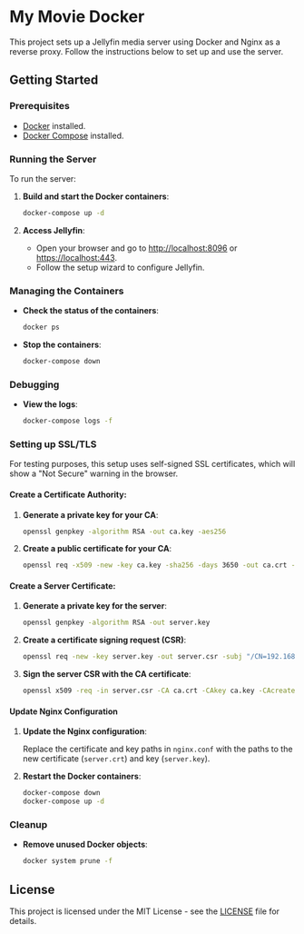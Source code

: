 # My Movie Docker

This project sets up a Jellyfin media server using Docker and Nginx as a reverse proxy. Follow the instructions below to set up and use the server.

## Getting Started

### Prerequisites

- [Docker](https://www.docker.com/products/docker-desktop) installed.
- [Docker Compose](https://docs.docker.com/compose/install/) installed.

### Running the Server

To run the server:

1. **Build and start the Docker containers**:

    ```bash
    docker-compose up -d
    ```

2. **Access Jellyfin**:

   - Open your browser and go to [http://localhost:8096](http://localhost:8096) or [https://localhost:443](https://localhost:443).
   - Follow the setup wizard to configure Jellyfin.

### Managing the Containers

- **Check the status of the containers**:

    ```bash
    docker ps
    ```

- **Stop the containers**:

    ```bash
    docker-compose down
    ```

### Debugging

- **View the logs**:

    ```bash
    docker-compose logs -f
    ```

### Setting up SSL/TLS

For testing purposes, this setup uses self-signed SSL certificates, which will show a "Not Secure" warning in the browser. 

#### Create a Certificate Authority:

1. **Generate a private key for your CA**:

    ```bash
    openssl genpkey -algorithm RSA -out ca.key -aes256
    ```

2. **Create a public certificate for your CA**:

    ```bash
    openssl req -x509 -new -key ca.key -sha256 -days 3650 -out ca.crt -subj "/CN=MyTestCA"
    ```

#### Create a Server Certificate:

1. **Generate a private key for the server**:

    ```bash
    openssl genpkey -algorithm RSA -out server.key
    ```

2. **Create a certificate signing request (CSR)**:

    ```bash
    openssl req -new -key server.key -out server.csr -subj "/CN=192.168.63.159"
    ```

3. **Sign the server CSR with the CA certificate**:

    ```bash
    openssl x509 -req -in server.csr -CA ca.crt -CAkey ca.key -CAcreateserial -out server.crt -days 365 -sha256
    ```

#### Update Nginx Configuration

1. **Update the Nginx configuration**:

   Replace the certificate and key paths in `nginx.conf` with the paths to the new certificate (`server.crt`) and key (`server.key`).

2. **Restart the Docker containers**:

    ```bash
    docker-compose down
    docker-compose up -d
    ```

### Cleanup

- **Remove unused Docker objects**:

    ```bash
    docker system prune -f
    ```

## License

This project is licensed under the MIT License - see the [LICENSE](LICENSE) file for details.
